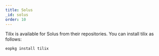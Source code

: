 ```yaml
---
title: Solus
_id: solus
order: 10
---
```


Tilix is available for Solus from their repositories. You can install tilix as follows:

```eopkg install tilix```
